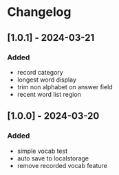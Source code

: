 # Changelog

## [1.0.1] - 2024-03-21

### Added

- record category
- longest word display
- trim non alphabet on answer field
- recent word list region

## [1.0.0] - 2024-03-20

### Added

- simple vocab test
- auto save to localstorage
- remove recorded vocab feature
